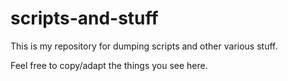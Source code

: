 scripts-and-stuff
=================

This is my repository for dumping scripts and other various stuff.

Feel free to copy/adapt the things you see here.
